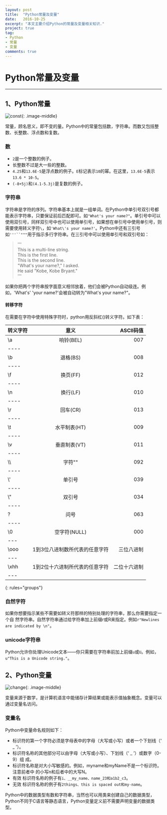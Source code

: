 ```yaml
---
layout: post
title:  "Python常量及变量"
date:   2016-10-25
excerpt: "本文主要介绍Python的常量及变量相关知识."
project: true
tag:
- Python 
- 常量
- 变量
comments: true
---
```

# Python常量及变量
---

## 1、Python常量

![const](http://photocdn.sohu.com/20140108/Img393131162.jpg){: .image-middle}

常量，顾名思义，即不变的量。Python中的常量包括数，字符串。而数又包括整数、长整数、浮点数和复数。

### 数

* `2`是一个整数的例子。
* 长整数不过是大一些的整数。
* `4.25`和`13.6E-5`是浮点数的例子。`E`标记表示`10`的幂。在这里，`13.6E-5`表示`13.6 * 10-5`。
* `(-8+5j)`和`(4.1-5.3j)`是复数的例子。

### 字符串

字符串是字符的序列。字符串基本上就是一组单词。在Python中单引号双引号都能表示字符串，只要保证前后匹配即可。如`"What's your name?"`。单引号中可以使用双引号，同样双引号中也可以使用单引号，如果想在单引号中使用单引号，则需要使用转义字符`\`，如`'What\'s your name?'`。Python中还有三引号如`'''``"""`用于指示多行字符串。在三引号中可以使用单引号和双引号如：

>'''  
This is a multi-line string.   
This is the first line.  
This is the second line.  
"What's your name?," I asked.  
He said "Kobe, Kobe Bryant."  
'''


如果你把两个字符串按字面意义相邻放着，他们会被Python自动级连。例如，'What\'s'
'your name?'会被自动转为"What's your name?"。

#### 转移字符

在需要在字符中使用特殊字符时，python用反斜杠(\)转义字符。如下表：

| 转义字符 |   意义  |ASCII码值 |
|:--------|:-------:|--------:|
| \a      |响铃(BEL)|   007   |
|----
| \b      |退格(BS) |   008   |
|----
| \f      |换页(FF) |   012   |
|----
| \n      |换行(LF) |   010   |
|----
| \r      |回车(CR) |   013   |
|----
| \t      |水平制表(HT)|   009   |
|----
| \v      |垂直制表(VT)|   011   |
|----
| \\\      |字符"\"  |   092   |
|----
| \\\'      |单引号   |   039   |
|----
| \\\"      |双引号   |   034   |
|----
| \?      |问号     |   063   |
|----
| \0      |空字符(NULL)|   000   |
|---
|\ooo|1到3位八进制数所代表的任意字符|三位八进制|
|---
|\xhh|1到2位十六进制所代表的任意字符|二位十六进制|
|---
{: rules="groups"}

### 自然字符

如果你想要指示某些不需要如转义符那样的特别处理的字符串，那么你需要指定一个自
然字符串。自然字符串通过给字符串加上前缀r或R来指定。例如`r"Newlines are indicated
by \n"`。

### unicode字符串

Python允许你处理Unicode文本——你只需要在字符串前加上前缀`u`或`U`。例如，`u"This is a Unicode string."`。

## 2、Python变量

![change](http://p7.qhimg.com/t018130a329322f042d.jpg){: .image-middle}

变量来源于数学，是计算机语言中能储存计算结果或能表示值抽象概念。变量可以通过变量名访问。

### 变量名

Python中变量命名规则如下：

* 标识符的第一个字符必须是字母表中的字母（大写或小写）或者一个下划线（‘ _
’）。
* 标识符名称的其他部分可以由字母（大写或小写）、下划线（‘ _ ’）或数字（0-9）组
成。
* 标识符名称是对大小写敏感的。例如，myname和myName不是一个标识符。注意前者中
的小写n和后者中的大写N。
* 有效 标识符名称的例子有`i、__my_name、name_23和a1b2_c3`。
* 无效 标识符名称的例子有`2things、this is spaced out和my-name`。

Python中的数据类型有数和字符串，当然也可以用类来创建自己的数据类型，Python不同于C语言等静态语言，Python变量定义前不需要声明变量的数据类型。